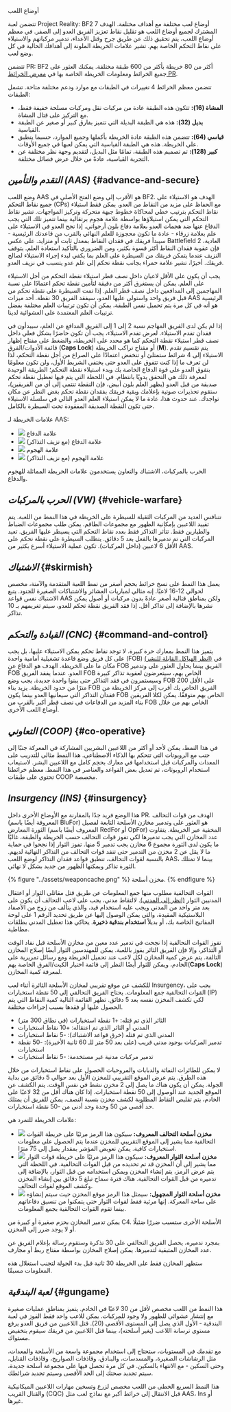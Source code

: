 أوضاع اللعب

تتضمن لعبة Project Reality: BF2 7 أوضاع لعب مختلفة مع أهداف مختلفة. الهدف المشترك لجميع أوضاع اللعب هو تقليل نقاط تعزيز الفريق العدو إلى الصفر. في معظم أوضاع اللعب، يتم تحقيق ذلك عن طريق جرح وقتل الأعداء، تدمير مركباتهم والاستيلاء على نقاط التحكم الخاصة بهم. تشير علامات الخريطة الملونة إلى أهدافك الحالية في كل وضع لعب.

تتضمن PR: BF2 أكثر من 80 خريطة بأكثر من 600 طبقة مختلفة. يمكنك العثور على جميع الخرائط ومعلومات الخريطة الخاصة بها في [معرض الخرائط PR](http://www.realitymod.com/mapgallery/).

تتضمن معظم الخرائط 4 تغييرات في الطبقات مع موارد ودعم مختلفة متاحة. تشمل الطبقات:

- **المشاة (16):** تتكون هذه الطبقة عادة من مركبات نقل ومركبات مسلحة خفيفة فقط، مع التركيز على قتال المشاة.
- **بديل (32):** هذه هي الطبقة البديلة التي تتميز بفارق كبير أو صغير عن الطبقة القياسية.
- **قياسي (64):** تتضمن هذه الطبقة عادة الخريطة بأكملها وجميع الموارد، حسبما ينطبق على الخريطة. هذه هي الطبقة القياسية التي يمكن لعبها في جميع الأوقات.
- **كبير (128):** تم تصميم هذه الطبقة، تمامًا مثل البديل، لتقديم وجهة نظر مختلفة عن التجربة القياسية، عادةً من خلال عرض فصائل مختلفة.

## _التقدم والتأمين (AAS)_ {#advance-and-secure}

وضع اللعب AAS هو الأقرب إلى وضع الفتح الأصلي في BF2. الهدف هو الاستيلاء على جميع نقاط التحكم (CPs) مع الحفاظ على مزيد من النقاط من العدو. يمكن فقط استيلاء نقاط التحكم بترتيب خطي لمحاكاة خطوط جبهة متحركة وتركيز المواجهات. تشير نقاط التحكم التي يمكن استيلاؤها بواسطة علامة هجوم برتقالية بينما تتميز تلك التي يجب الدفاع عنها ضد هجمات العدو بعلامة دفاع بلون أرجواني. إذا نجح العدو في الاستيلاء على علم بعلامة زرقاء - عادة ما تكون محجوزة للعلم النهائي بالقرب من قاعدتك الرئيسية - سيبدأ فريقك في فقدان النقاط بمعدل ثابت أو متزايد. على عكس Battlefield 2 العادية، فإن عقوبة فقدان النقاط أكثر قسوة بكثير، ومن الضروري بالتأكيد استعادة العلم. يتوقف النزيف عندما يتمكن فريقك من السيطرة على العلم بما يكفي لبدء إجراء الاستيلاء لصالح فريقك. أخيرًا، تشير علامة حمراء بجانب نقطة تحكم إلى علم عدو يتسبب في نزيف العدو.

يجب أن يكون على الأقل لاعبان داخل نصف قطر استيلاء نقطة التحكم من أجل الاستيلاء على العلم. يمكن أن يستغرق أكثر من دقيقة لتأمين نقطة تحكم اعتمادًا على نسبة المهاجمين إلى المدافعين داخل نصف قطر العلم. إذا تمت السيطرة على نقطة تحكم من قبل فريق واحد واستولى عليها العدو، سيفقد الفريق 30 نقطة. أحد ميزات AAS الرئيسية هو أنه في كل مرة يتم تحميل نفس الطبقة، يمكن أن تكون ترتيبات العلم مختلفة بفضل ترتيبات العلم المعتمدة على العشوائية لدينا.

إذا لم يكن لدى الفريق المهاجم نسبة 2 إلى 1 إلى الفريق المدافع عن العلم، سيبدأون في فقدان تقدم الاستيلاء. لعرض تقدم الاستيلاء، يجب أن تكون حاضرًا بشكل فعلي داخل نصف قطر استيلاء نقطة التحكم كما هو محدد على الخريطة، والضغط على مفتاح إظهار قائمة الأدوات/الفرق (**Caps Lock**) أو مفتاح تراكب الخريطة (**M**). يتم تقسيم تقدم الاستيلاء إلى 4 شرائط ستمتلئ أو تنخفض اعتمادًا على الصراع من أجل نقطة التحكم، لذا لن تعرف ما إذا كنت تتفوق على العدو حتى يختفي الشريط الأول، ولن تكون معلومًا بتفوق العدو على قوة الدفاع الخاصة بك وبدء استيلاء نقطة التحكم؛ الطريقة الوحيدة لمعرفة ذلك هي التحقق يدويًا بانتظام. في اللحظة التي يتم فيها تعطيل نقطة تحكم صديقة من قبل العدو (يظهر العلم بلون أبيض، فإن النقطة تنتمي إلى أي من الفريقين)، ستقوم تحذيرات صوتية بإعلامك وبقية فريقك بفقدان نقطة تحكم بغض النظر عن مكان تواجدك. عند حدوث هذا، عادة ما لا يمكن استيلاء العلم العدو التالي في سلسلة الاستيلاء حتى تكون النقطة الصديقة المفقودة تحت السيطرة بالكامل.

علامات الخريطة لـ AAS:

* ![](../assets/defend.png) علامة الدفاع
* ![](../assets/defend%20bleed.png) علامة الدفاع (مع نزيف التذاكر)
* ![](../assets/attack_bleed.png) علامة الهجوم
* ![](../assets/attack.png) علامة الهجوم (مع نزيف التذاكر)

الحرب بالمركبات، الاشتباك والتعاون يستخدمون علامات الخريطة المماثلة للهجوم والدفاع.

## _الحرب بالمركبات \(VW\)_ {#vehicle-warfare}

تتنافس العديد من المركبات الثقيلة للسيطرة على الخريطة في هذا النمط من اللعبة. يتم تقييد اللاعبين بإمكانية الظهور مع مجموعات الطاقم. يمكن طلب مجموعات الضباط والطيارين فقط. تتأثر التذاكر فقط بعدد نقاط التحكم التي يسيطر عليها الفريق. تعيد المركبات التي تم تدميرها بالفعل بعد 5 دقائق. يتطلب السيطرة على نقطة تحكم على الأقل 6 لاعبين \(داخل المركبات\). تكون عملية الاستيلاء أسرع بكثير من AAS.

## _الاشتباك_ {#skirmish}

يعمل هذا النمط على نسخ خرائط بحجم أصغر من نمط اللعبة المتقدمة والآمنة، مخصص لحوالي 12-16 لاعبًا. إنه مثالي لمباريات العشائر والاشتباكات الصغيرة للجنود. يتبع الاشتباك نفس قواعد AAS ولكن بمناطق قتالية أصغر عادةً بدون مركبات أو أصول يمكن نشرها بالإضافة إلى تذاكر أقل. إذا فقد الفريق نقطة تحكم للعدو، سيتم تغريمهم بـ 10 تذاكر.

## _القيادة والتحكم \(CNC\)_ {#command-and-control}

يتميز هذا النمط بمعارك حرة كبيرة. لا توجد نقاط تحكم يمكن الاستيلاء عليها، بل يجب على كل فريق وضع قاعدة تشغيلية أمامية واحدة \(FOB\) [\(انظر الهياكل القابلة للنشر\)](the_squad_leader.md#deployable-structures) في مكان ما على الخريطة. الهدف هو الدفاع عن FOB الفريق بينما يحاول العثور على وتدمير FOB العدو. عندما يفقد الفريق FOB الخاص بهم، سيتعرضون لعقوبة تذاكر كبيرة وسيستمرون في فقد التذاكر حتى يبنوا واحدة جديدة. يجب وضع FOB على الأقل 200 مترًا من حدود الخريطة. يزيد بناء FOB الفريق الخاص بك أقرب إلى مركز الخريطة من فقدان التذاكر التي سيعانيها العدو بينما يكون FOB الخاص بهم متوقفًا. يمكن لكلا الفريقين بناء المزيد من الدفاعات في نصف قطر أكبر بالقرب من FOB الخاص بهم من خلال أوضاع اللعب الأخرى.

## _التعاوني \(COOP\)_ {#co-operative}

في هذا النمط، يمكن لأحد أو أكثر من اللاعبين البشريين المشاركة في المعركة جنبًا إلى جنب مع الروبوتات التي تتحكم بها الذكاء الاصطناعي. هذا النمط مثالي للتدريب على المعدات والمركبات قبل استخدامها في معارك بحجم كامل مع اللاعبين البشر. لاستيعاب استخدام الروبوتات، تم تعديل بعض القواعد والعناصر في هذا النمط. معظم خرائطنا تحتوي على طبقات COOP مخصصة.

## _Insurgency \(INS\)_ {#insurgency}

هذا الوضع فريد جدًا بالمقارنة مع الأوضاع الأخرى داخل PR. الهدف من قوات التحالف (المعروفة أيضًا باسم BluFor) هو العثور على وتدمير مخازن الأسلحة التابعة لفصيل الثورة المعارض (المعروف أيضًا باسم RedFor أو OpFor) المخفية عبر الخريطة. يتفاوت عدد المخازن التي يجب تدميرها لكي تفوز قوات التحالف حسب الخريطة والطبقة، غالبًا ما يكون لدى الثورة مجموع 6 مخازن يجب تدمير 5 منها. تفوز الثوار إذا نجحوا في حماية ما لا يقل عن 2 مخزن من التدمير حتى تنفد قوات التحالف من التذاكر النهائية لديهم. بالنسبة لقوات التحالف، تنطبق قواعد فقدان التذاكر لوضع اللعب AAS، بينما لا تمتلك الثورة تذاكر ويمكنها الظهور من جديد بشكل لا نهائي.

{% figure "../assets/weaponcache.png" %}
مخزن أسلحة.
{% endfigure %}

القوات التحالفية مطلوب منها جمع المعلومات عن طريق قتل مقاتلي الثوار أو اعتقال المدنيين الثوار [\(انظر إلى المدني\)](the_civilian.md). لالتقاط مدني، يجب على لاعب التحالف أن يكون على بعد متر واحد من المدني ويجب عليه استخدام قيد، والذي يتألف من زوج من الأصفاد البلاستيكية المقيدة، والتي يمكن الوصول إليها عن طريق تحديد الرقم 1 على لوحة المفاتيح الخاصة بك، أو بديلاً **استخدام بندقية ذخيرة**. يحاكي هذا تعطيل المدني بطلقات مطاطية.

تفوز القوات التحالفية إذا نجحت في تدمير عدد معين من مخازن الأسلحة قبل نفاد الوقت أو التذاكر، وإلا فإن الفريق الثائر يفوز باللعبة. يمكن للمهندسين الثوار أيضًا إصلاح المخازن التالفة. يتم عرض كمية المخازن لكل لاعب عند تحميل الخريطة ومع رسائل تمريرية على الخادم، ويمكن للثوار أيضًا النظر إلى قائمة اختيار الكيت/الفرق الخاصة بهم\(**Caps Lock**\) لمعرفة كمية المخازن.

للكشف عن موقع تقريبي لمخازن الأسلحة الثائرة أثناء لعب Insurgency، يجب على القوات التحالفية جمع المعلومات. يحتاج الفريق التحالفي إلى 50 نقطة استخبارات \(IP\) لكي تكشف المخزن نفسه بعد 5 دقائق. تظهر القائمة التالية كمية النقاط التي يتم الحصول عليها أو فقدها بسبب إجراءات مختلفة.

* الثائر الذي تم قتله: +1 نقطة استخبارات \(في نطاق 300 متر\)
* المدني أو الثائر الذي تم اعتقاله: +10 نقاط استخبارات
* المدني الذي تم قتله \(خرق قواعد الاشتباك\): -5 نقاط استخبارات
* تدمير المركبات بوجود مدني قريب \(على بعد 50 متر للـ 60 ثانية الأخيرة\): -50 نقطة استخبارات
* تدمير مركبات مدنية غير مستخدمة: -5 نقاط استخبارات

لا يمكن للطائرات النفاثة والدبابات والمروحيات الحصول على نقاط استخبارات من خلال هذه الطرق. يتم عرض الموقع التقريبي للمخزن الأول بعد حوالي 5 دقائق من بداية الجولة. يمكن أن يكون هناك ما يصل إلى 2 مخزن نشط في نفس الوقت. يتم الكشف عن الموقع الجديد عند الوصول إلى 50 نقطة استخبارات. إذا كان هناك أقل من 32 لاعبًا على الخادم، يتم تقليص النقاط المطلوبة لكشف مخزن بنسبة النصف. يمكن للفريق أن يمتلك حد أقصى من 50 وحدة وحد أدنى من -50 نقطة استخبارات.

علامات الخريطة للتمرد هي:

* ![](../assets/cache.png) **مخزن أسلحة التحالف المعروف:** سيكون هذا الرمز مرئيًا على خريطة القوات التحالفية مما يشير إلى الموقع التقريبي للمخزن عندما يتم الحصول على معلومات استخبارات كافية. يمكن تعويض المؤشر بمقدار يصل إلى 75 مترًا.
* ![](../assets/unknown%20weapon%20cache.png) **مخزن أسلحة الثوار المعروف:** سيكون هذا الرمز مرئيًا على خريطة قوات الثوار مما يشير إلى أن المخزن قد تم تحديده من قبل القوات التحالفية. في اللحظة التي يتم عرض الرمز، يتم إنشاء المخزن ويمكن استخدامه من قبل الثوار، بالإضافة إلى تدميره من قبل القوات التحالفية. هناك فترة سماح تبلغ 5 دقائق بين إنشاء المخزن وكشف الموقع لقوات التحالف.
* ![](../assets/unknown%20cache.png) **مخزن أسلحة الثوار المجهول:** سيمثل هذا الرمز موقع المخزن حيث سيتم إنشاؤه على ساحة المعركة. إنها مرئية فقط لقوات الثوار حتى يتمكنوا من تنسيق دفاعاتهم بينما تقوم القوات التحالفية بجمع المعلومات.

يمكن تدمير المخازن بحزم صغيرة أو كبيرة من C4. الأسلحة الأخرى ستسبب ضررًا ضئيلًا أو لا يوجد ضرر إلى المخزن.

بمجرد تدميره، يحصل الفريق التحالفي على 30 تذكرة وستقوم رسالة بإعلام الفريق عن عدد المخازن المتبقية لتدميرها. يمكن إصلاح المخازن بواسطة مفتاح ربط أو مجارف.

ستظهر المخازن فقط على الخريطة 30 ثانية قبل بدء الجولة لتجنب استغلال هذه المعلومات مسبقًا.

## _لعبة البندقية_ {#gungame}
هذا النمط من اللعب مخصص لأقل من 30 لاعبًا في الخادم. يتميز بمناطق عمليات صغيرة مع إنتشار عشوائي للظهور ولا وجود للمركبات. يمكن للاعب واحد فقط الفوز في لعبة البندقية - الأول الذي يصل إلى المستوى الأقصى (20). قتل اللاعبين من فريق العدو يرفع مستوى ترسانة اللاعب (يغير أسلحته)، بينما قتل اللاعبين من فريقك سيقوم بتخفيض مستواك.

مع تقدمك في المستويات، ستحتاج إلى استخدام مجموعة واسعة من الأسلحة والمعدات، مثل الرشاشات الصغيرة، والمسدسات، والبنادق، وقاذفات الصواريخ، وقاذفات القنابل، وحتى السكين - مع الانتهاء بالسكين. في كل مرة تحصل فيها على مجموعة أسلحة جديدة، سيتم تجديد صحتك إلى الحد الأقصى وسيتم تجديد شرائطك.

هذا النمط السريع الخطى من اللعب مخصص لزرع وتسخين مهارات اللاعبين الميكانيكية والقتال القريب (CQC) قبل الانتقال إلى خرائط أكبر مع نماذج لعب مثل AAS، Ins أو غيرها.


